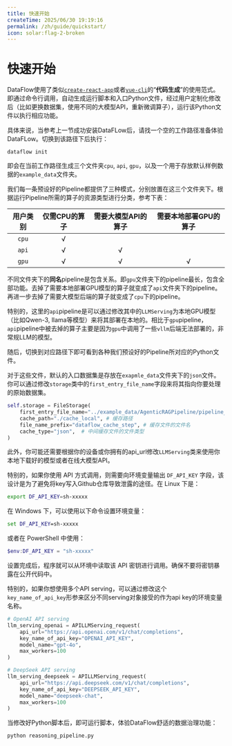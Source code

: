 ```yaml
---
title: 快速开始
createTime: 2025/06/30 19:19:16
permalink: /zh/guide/quickstart/
icon: solar:flag-2-broken
---
```


# 快速开始
DataFlow使用了类似[`create-react-app`](https://github.com/facebook/create-react-app)或者[`vue-cli`](https://cli.vuejs.org/)的“**代码生成**”的使用范式。即通过命令行调用，自动生成运行脚本和入口Python文件，经过用户定制化修改后（比如更换数据集，使用不同的大模型API，重新微调算子），运行该Python文件以执行相应功能。

具体来说，当参考上一节成功安装DataFLow后，请找一个空的工作路径准备体验DataFLow。切换到该路径下后执行：
```shell
dataflow init
```

即会在当前工作路径生成三个文件夹`cpu`, `api`, `gpu`，以及一个用于存放默认样例数据的`example_data`文件夹。

我们每一条预设好的Pipeline都提供了三种模式，分别放置在这三个文件夹下。根据运行Pipeline所需的算子的资源类型进行分类，参考下表：

| 用户类别   | 仅需CPU的算子 | 需要大模型API的算子 | 需要本地部署GPU的算子 |
|:------------:|:---------:|:-------------:|:-----------:|
|`cpu`| √       |             |           |
|`api`| √       | √           |           |
|`gpu`| √       | √           | √         |

不同文件夹下的**同名**pipeline是包含关系。即`gpu`文件夹下的pipeline最长，包含全部功能。去掉了需要本地部署GPU模型的算子就变成了`api`文件夹下的pipeline。再进一步去掉了需要大模型后端的算子就变成了`cpu`下的pipeline。

特别的，这里的`api`pipeline是可以通过修改其中的`LLMServing`为本地GPU模型（比如Qwen-3, llama等模型）来将其部署在本地的。相比于`gpu`pipeline，`api`pipeline中被去掉的算子主要是因为`gpu`中调用了一些`vllm`后端无法部署的，非常规LLM的模型。

随后，切换到对应路径下即可看到各种我们预设好的Pipeline所对应的Python文件。

对于这些文件，默认的入口数据集是存放在`exapmle_data`文件夹下的`json`文件。你可以通过修改`storage`类中的`first_entry_file_name`字段来将其指向你要处理的原始数据集。
```python
self.storage = FileStorage(
    first_entry_file_name="../example_data/AgenticRAGPipeline/pipeline_small_chunk.json",
    cache_path="./cache_local", # 缓存路径
    file_name_prefix="dataflow_cache_step", # 缓存文件的文件名
    cache_type="json",  # 中间缓存文件的文件类型
)
```

此外，你可能还需要根据你的设备或你拥有的api_url修改`LLMServing`类来使用你本地下载好的模型或者在线大模型API。


特别的，如果你使用 API 方式调用，则需要向环境变量输出 `DF_API_KEY` 字段，该设计是为了避免将key写入Github仓库导致泄露的途径。在 Linux 下是：


```bash
export DF_API_KEY=sh-xxxxx
```

在 Windows 下，可以使用以下命令设置环境变量：

```cmd
set DF_API_KEY=sh-xxxxx
```

或者在 PowerShell 中使用：

```powershell
$env:DF_API_KEY = "sh-xxxxx"
```

设置完成后，程序就可以从环境中读取该 API 密钥进行调用。确保不要将密钥暴露在公开代码中。

特别的，如果你想使用多个API serving，可以通过修改这个`key_name_of_api_key`形参来区分不同serving对象接受的作为api key的环境变量名称。
```python
# OpenAI API serving
llm_serving_openai = APILLMServing_request(
    api_url="https://api.openai.com/v1/chat/completions",
    key_name_of_api_key="OPENAI_API_KEY",
    model_name="gpt-4o",
    max_workers=100
)

# DeepSeek API serving
llm_serving_deepseek = APILLMServing_request(
    api_url="https://api.deepseek.com/v1/chat/completions",
    key_name_of_api_key="DEEPSEEK_API_KEY",
    model_name="deepseek-chat",
    max_workers=100
)
```

当修改好Python脚本后，即可运行脚本，体验DataFlow舒适的数据治理功能：
```shell
python reasoning_pipeline.py
```


